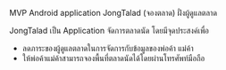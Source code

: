 MVP Android application JongTalad (จองตลาด) ฝั่งผู้ดูแลตลาด

JongTalad เป็น Application จัดการตลาดนัด โดยมีจุดประสงค์เพื่อ
 - ลดภาระของผู้ดูแลตลาดในการจัดการกับข้อมูลของพ่อค้า แม่ค้า
 - ให้พ่อค้าแม่ค้าสามารถจองพื้นที่ตลาดนัดได้โดยผ่านโทรศัพท์มือถือ

